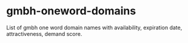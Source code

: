 # gmbh-oneword-domains
List of gmbh one word domain names with availability, expiration date, attractiveness, demand score.

